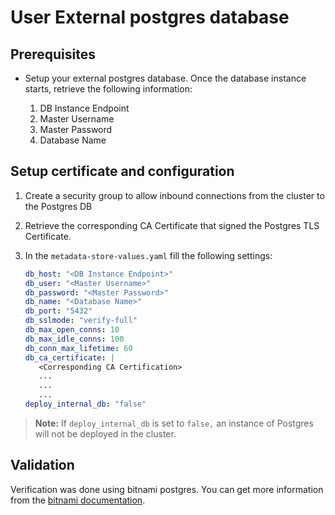 # User External postgres database

## <a id='prereqExtrenalDB'></a>Prerequisites

* Setup your external postgres database. Once the database instance starts, retrieve the following information:

   1. DB Instance Endpoint
   1. Master Username
   1. Master Password
   1. Database Name

## Setup certificate and configuration

1. Create a security group to allow inbound connections from the cluster to the Postgres DB

2. Retrieve the corresponding CA Certificate that signed the Postgres TLS Certificate.

3. In the `metadata-store-values.yaml` fill the following settings:

   ```yaml
   db_host: "<DB Instance Endpoint>"
   db_user: "<Master Username>"
   db_password: "<Master Password>"
   db_name: "<Database Name>"
   db_port: "5432"
   db_sslmode: "verify-full"
   db_max_open_conns: 10
   db_max_idle_conns: 100
   db_conn_max_lifetime: 60
   db_ca_certificate: |
      <Corresponding CA Certification>
      ...
      ...
      ...
   deploy_internal_db: "false"
   ```

> **Note:** If `deploy_internal_db` is set to `false,` an instance of Postgres will not be deployed in the cluster.

## Validation

Verification was done using bitnami postgres. You can get more information from the [bitnami documentation](https://github.com/bitnami/charts/tree/main/bitnami/postgresql).